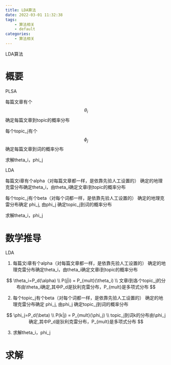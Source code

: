 ```yaml
---
title: LDA算法
date: 2022-03-01 11:32:38
tags:
    - 算法相关
    - default
categories: 
    - 算法相关
---
```


LDA算法

<!-- more -->


# 概要 

PLSA 

每篇文章有个$$\theta_i$$确定每篇文章到topic的概率分布

每个topic_j有个$$\phi_j$$确定每篇文章到词的概率分布

求解theta_i，phi_j

LDA

每篇文i章有个alpha（对每篇文章都一样，是依靠先验人工设置的） 确定的地理克雷分布确定theta_i，由theta_i确定文章i到topic的概率分布

每个topic_j有个beta（对每个词都一样，是依靠先验人工设置的） 确定的地理克雷分布确定 phi_j, 由phi_j 确定topic_j到词的概率分布

求解theta_i，phi_j

# 数学推导

LDA

1. 每篇文i章有个alpha（对每篇文章都一样，是依靠先验人工设置的） 确定的地理克雷分布确定theta_i，由theta_i确定文章i到topic的概率分布

$$
\theta_i=P_d(\alpha) \\
P(j|i) = P_{mult}(\theta_i) \\
文章i到各个topic_j的分布由\theta_i确定,其中P_d是狄利克雷分布，P_{mult}是多项式分布
$$

2. 每个topic_j有个beta（对每个词都一样，是依靠先验人工设置的） 确定的地理克雷分布确定 phi_j, 由phi_j 确定topic_j到词的概率分布

$$
\phi_j=P_d(\beta) \\
P(k|j) = P_{mult}(\phi_j) \\
topic_j到词k的分布由\phi_j确定,其中P_d是狄利克雷分布，P_{mult}是多项式分布
$$


3. 求解theta_i，phi_j

# 求解





